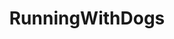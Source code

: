 ---
title: RunningWithDogs
crosslinks:
- livven
- c25k
- Zoomies
- reactivedogs
- schnauzers
- hitanimals
---